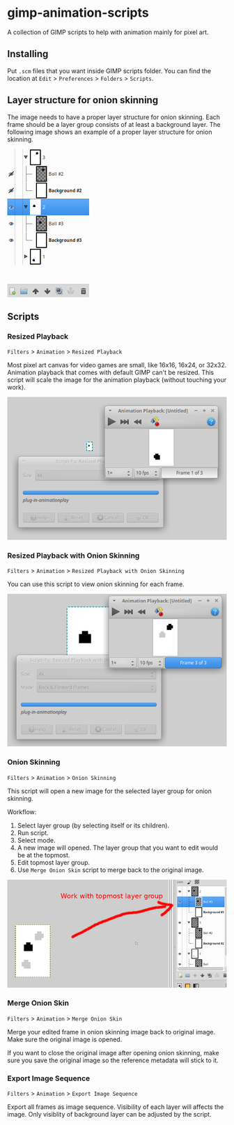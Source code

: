 # gimp-animation-scripts

A collection of GIMP scripts to help with animation mainly for pixel art.

## Installing

Put `.scm` files that you want inside GIMP scripts folder. You can find
the location at `Edit` > `Preferences` > `Folders` > `Scripts`.

## Layer structure for onion skinning

The image needs to have a proper layer structure for onion skinning. Each
frame should be a layer group consists of at least a background layer. The
following image shows an example of a proper layer structure for onion skinning.

![Layer structure image for onion skinning][layer_structure.png]

## Scripts

### Resized Playback

`Filters` > `Animation` > `Resized Playback`

Most pixel art canvas for video games are small, like 16x16, 16x24, or 32x32.
Animation playback that comes with default GIMP can't be resized. This script
will scale the image for the animation playback (without touching your work).

![Resized Playback image][resized_playback.png]

### Resized Playback with Onion Skinning

`Filters` > `Animation` > `Resized Playback with Onion Skinning`

You can use this script to view onion skinning for each frame.

![Resized Playback with Onion Skinning image][resized_playback_w_onion_skinning.png]

### Onion Skinning

`Filters` > `Animation` > `Onion Skinning`

This script will open a new image for the selected layer group for onion skinning.

Workflow:

1. Select layer group (by selecting itself or its children).
2. Run script.
3. Select mode.
4. A new image will opened. The layer group that you want to edit would be at the topmost.
5. Edit topmost layer group.
6. Use `Merge Onion Skin` script to merge back to the original image.
   
![Onion Skinning image][onion_skinning.png]

### Merge Onion Skin

`Filters` > `Animation` > `Merge Onion Skin`

Merge your edited frame in onion skinning image back to original image.
Make sure the original image is opened.

If you want to close the original image after opening onion skinning, make sure you save
the original image so the reference metadata will stick to it.

### Export Image Sequence

`Filters` > `Animation` > `Export Image Sequence`

Export all frames as image sequence. Visibility of each layer will affects
the image. Only visiblity of background layer can be adjusted by the script.



[layer_structure.png]: https://raw.githubusercontent.com/burhanloey/gimp-animation-scripts/master/screenshots/layer_structure.png
[resized_playback.png]: https://raw.githubusercontent.com/burhanloey/gimp-animation-scripts/master/screenshots/resized_playback.png
[onion_skinning.png]: https://raw.githubusercontent.com/burhanloey/gimp-animation-scripts/master/screenshots/onion_skinning.png
[resized_playback_w_onion_skinning.png]: https://raw.githubusercontent.com/burhanloey/gimp-animation-scripts/master/screenshots/resized_playback_w_onion_skinning.png
